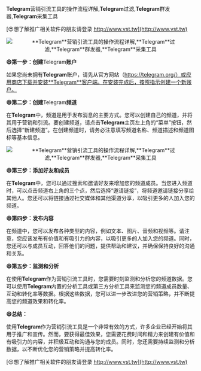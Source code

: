 **Telegram**营销引流工具的操作流程详解,**Telegram**过滤,**Telegram**群发器,**Telegram**采集工具

[😍想了解推广相关软件的朋友请登录 http://www.vst.tw](http://www.vst.tw)

 <center><img src="https://vst.tw/MP4/tuiguang/png/5.png" alt="**Telegram**营销引流工具的操作流程详解,**Telegram**过滤,**Telegram**群发器,**Telegram**采集工具"></center>

**😄第一步：创建**Telegram**账户**

如果您尚未拥有**Telegram**账户，请先从官方网站（https://telegram.org/）或应用商店下载并安装**Telegram**客户端。在安装完成后，按照指示创建一个新账户。

**😄第二步：创建**Telegram**频道**

在**Telegram**中，频道是用于发布消息的主要方式。您可以创建自己的频道，并将其用于营销和引流。要创建频道，请点击**Telegram**主页左上角的“菜单”按钮，然后选择“新建频道”。在创建频道时，请务必注意填写频道名称、频道描述和频道图标等基本信息。

 <center><img src="https://vst.tw/MP4/tuiguang/png/2.png" alt="**Telegram**营销引流工具的操作流程详解,**Telegram**过滤,**Telegram**群发器,**Telegram**采集工具"></center>

**😄第三步：添加好友和成员**

在**Telegram**中，您可以通过搜索和邀请好友来增加您的频道成员。当您进入频道时，可以点击频道右上角的三个点，然后选择“邀请链接”，将频道邀请链接分享给其他人。您还可以将链接通过社交媒体和其他渠道分享，以吸引更多的人加入您的频道。

**😄第四步：发布内容**

在频道中，您可以发布各种类型的内容，例如文本、图片、音频和视频等。请注意，您应该发布有价值和有吸引力的内容，以吸引更多的人加入您的频道。同时，您还可以与成员互动，回答他们的问题，提供帮助和建议，并确保保持良好的沟通和关系。

**😄第五步：监测和分析**

在使用**Telegram**作为营销引流工具时，您需要时刻监测和分析您的频道数据。您可以使用**Telegram**内置的分析工具或第三方分析工具来监测您的频道成员数量、互动和转化率等数据。根据这些数据，您可以进一步改进您的营销策略，并不断提高您的频道效果和转化率。

**😄总结：**

使用**Telegram**作为营销引流工具是一个非常有效的方式，许多企业已经开始将其用于推广和宣传。然而，要获得最佳效果，您需要花费时间和精力来创建有价值和有吸引力的内容，并积极互动和沟通与您的成员。同时，您还需要持续监测和分析数据，以不断优化您的营销策略并提高转化率。

[😍想了解推广相关软件的朋友请登录 http://www.vst.tw](http://www.vst.tw)



